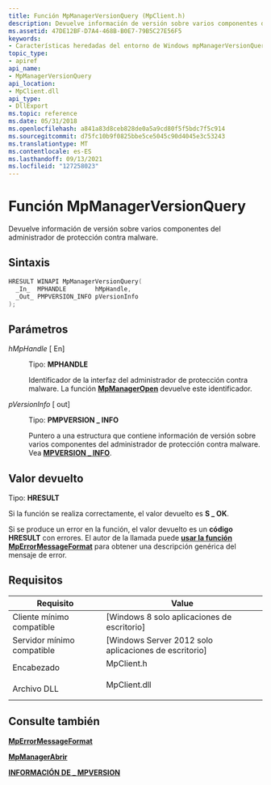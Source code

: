 ```yaml
---
title: Función MpManagerVersionQuery (MpClient.h)
description: Devuelve información de versión sobre varios componentes del administrador de protección contra malware.
ms.assetid: 47DE12BF-D7A4-468B-B0E7-79B5C27E56F5
keywords:
- Características heredadas del entorno de Windows mpManagerVersionQuery
topic_type:
- apiref
api_name:
- MpManagerVersionQuery
api_location:
- MpClient.dll
api_type:
- DllExport
ms.topic: reference
ms.date: 05/31/2018
ms.openlocfilehash: a841a83d8ceb828de0a5a9cd80f5f5bdc7f5c914
ms.sourcegitcommit: d75fc10b9f0825bbe5ce5045c90d4045e3c53243
ms.translationtype: MT
ms.contentlocale: es-ES
ms.lasthandoff: 09/13/2021
ms.locfileid: "127258023"
---
```

# <a name="mpmanagerversionquery-function"></a>Función MpManagerVersionQuery

Devuelve información de versión sobre varios componentes del administrador de protección contra malware.

## <a name="syntax"></a>Sintaxis


```C++
HRESULT WINAPI MpManagerVersionQuery(
  _In_  MPHANDLE        hMpHandle,
  _Out_ PMPVERSION_INFO pVersionInfo
);
```



## <a name="parameters"></a>Parámetros

<dl> <dt>

*hMpHandle* \[ En\]
</dt> <dd>

Tipo: **MPHANDLE**

Identificador de la interfaz del administrador de protección contra malware. La función [**MpManagerOpen**](mpmanageropen.md) devuelve este identificador.

</dd> <dt>

*pVersionInfo* \[ out\]
</dt> <dd>

Tipo: **PMPVERSION \_ INFO**

Puntero a una estructura que contiene información de versión sobre varios componentes del administrador de protección contra malware. Vea [**MPVERSION \_ INFO**](mpversion-info.md).

</dd> </dl>

## <a name="return-value"></a>Valor devuelto

Tipo: **HRESULT**

Si la función se realiza correctamente, el valor devuelto es **S \_ OK**.

Si se produce un error en la función, el valor devuelto es un **código HRESULT** con errores. El autor de la llamada puede [**usar la función MpErrorMessageFormat**](mperrormessageformat.md) para obtener una descripción genérica del mensaje de error.

## <a name="requirements"></a>Requisitos



| Requisito | Value |
|-------------------------------------|-----------------------------------------------------------------------------------------|
| Cliente mínimo compatible<br/> | \[Windows 8 solo aplicaciones de escritorio\]<br/>                                              |
| Servidor mínimo compatible<br/> | \[Windows Server 2012 solo aplicaciones de escritorio\]<br/>                                    |
| Encabezado<br/>                   | <dl> <dt>MpClient.h</dt> </dl>   |
| Archivo DLL<br/>                      | <dl> <dt>MpClient.dll</dt> </dl> |



## <a name="see-also"></a>Consulte también

<dl> <dt>

[**MpErrorMessageFormat**](mperrormessageformat.md)
</dt> <dt>

[**MpManagerAbrir**](mpmanageropen.md)
</dt> <dt>

[**INFORMACIÓN DE \_ MPVERSION**](mpversion-info.md)
</dt> </dl>

 

 





